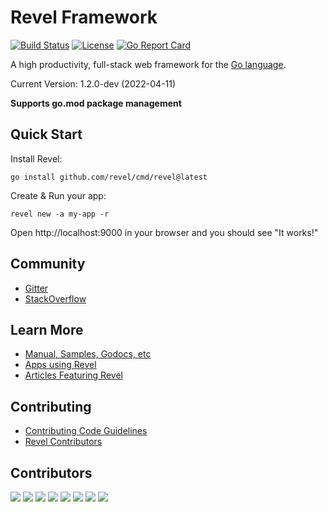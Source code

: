 # Revel Framework

[![Build Status](https://secure.travis-ci.org/revel/revel.svg?branch=master)](https://travis-ci.org/revel/revel) 
[![License](https://img.shields.io/badge/license-MIT-blue.svg)](LICENSE)
[![Go Report Card](https://goreportcard.com/badge/github.com/revel/revel)](https://goreportcard.com/report/github.com/revel/revel)

A high productivity, full-stack web framework for the [Go language](https://www.golang.org).

Current Version: 1.2.0-dev (2022-04-11)

**Supports go.mod package management**

## Quick Start

Install Revel:

	go install github.com/revel/cmd/revel@latest


Create & Run your app:

	revel new -a my-app -r

Open http://localhost:9000 in your browser and you should see "It works!"


## Community

* [Gitter](https://gitter.im/revel/community)
* [StackOverflow](https://stackoverflow.com/questions/tagged/revel)


## Learn More

* [Manual, Samples, Godocs, etc](https://revel.github.io)
* [Apps using Revel](https://github.com/revel/revel/wiki/Apps-in-the-Wild)
* [Articles Featuring Revel](https://github.com/revel/revel/wiki/Articles)

## Contributing

* [Contributing Code Guidelines](https://github.com/revel/revel/blob/master/CONTRIBUTING.md)
* [Revel Contributors](https://github.com/revel/revel/graphs/contributors)

## Contributors

[![](https://sourcerer.io/fame/notzippy/revel/revel/images/0)](https://sourcerer.io/fame/notzippy/revel/revel/links/0)
[![](https://sourcerer.io/fame/notzippy/revel/revel/images/1)](https://sourcerer.io/fame/notzippy/revel/revel/links/1)
[![](https://sourcerer.io/fame/notzippy/revel/revel/images/2)](https://sourcerer.io/fame/notzippy/revel/revel/links/2)
[![](https://sourcerer.io/fame/notzippy/revel/revel/images/3)](https://sourcerer.io/fame/notzippy/revel/revel/links/3)
[![](https://sourcerer.io/fame/notzippy/revel/revel/images/4)](https://sourcerer.io/fame/notzippy/revel/revel/links/4)
[![](https://sourcerer.io/fame/notzippy/revel/revel/images/5)](https://sourcerer.io/fame/notzippy/revel/revel/links/5)
[![](https://sourcerer.io/fame/notzippy/revel/revel/images/6)](https://sourcerer.io/fame/notzippy/revel/revel/links/6)
[![](https://sourcerer.io/fame/notzippy/revel/revel/images/7)](https://sourcerer.io/fame/notzippy/revel/revel/links/7)
